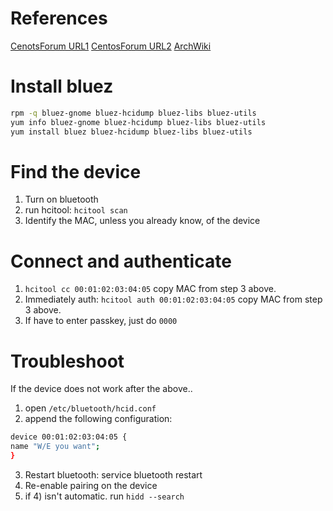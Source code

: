 # References
[CenotsForum URL1](https://www.centos.org/forums/viewtopic.php?t=23995)
[CentosForum URL2](https://www.centos.org/forums/viewtopic.php?t=56076)
[ArchWiki](https://wiki.archlinux.org/index.php/Bluetooth_keyboard)

# Install bluez

```bash
rpm -q bluez-gnome bluez-hcidump bluez-libs bluez-utils
yum info bluez-gnome bluez-hcidump bluez-libs bluez-utils
yum install bluez bluez-hcidump bluez-libs bluez-utils
```

# Find the device

1. Turn on bluetooth
2. run hcitool: ```hcitool scan```
3. Identify the MAC, unless you already know, of the device

# Connect and authenticate
1. ```hcitool cc 00:01:02:03:04:05``` copy MAC from step 3 above.
2. Immediately auth: ```hcitool auth 00:01:02:03:04:05``` copy MAC from step 3 above.
3. If have to enter passkey, just do ```0000```

# Troubleshoot
If the device does not work after the above..
1. open ```/etc/bluetooth/hcid.conf```
2. append the following configuration:
```bash
device 00:01:02:03:04:05 {
name "W/E you want";
}
```
3. Restart bluetooth: service bluetooth restart
4. Re-enable pairing on the device
5. if 4) isn't automatic. run ```hidd --search```
